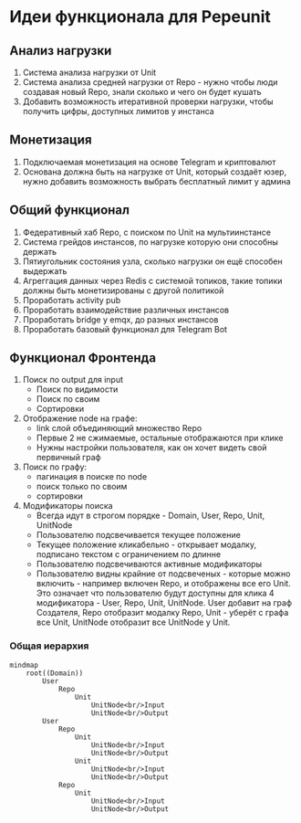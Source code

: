 # Идеи функционала для Pepeunit

## Анализ нагрузки

1. Система анализа нагрузки от Unit
1. Система анализа средней нагрузки от Repo - нужно чтобы люди создавая новый Repo, знали сколько и чего он будет кушать
1. Добавить возможность итеративной проверки нагрузки, чтобы получить цифры, доступных лимитов у инстанса

## Монетизация

1. Подключаемая монетизация на основе Telegram и криптовалют
1. Основана должна быть на нагрузке от Unit, который создаёт юзер, нужно добавить возможность выбрать бесплатный лимит у админа

## Общий функционал

1. Федеративный хаб Repo, c поиском по Unit на мультиинстансе
1. Система грейдов инстансов, по нагрузке которую они способны держать
1. Пятиугольник состояния узла, сколько нагрузки он ещё способен выдержать
1. Агреггация данных через Redis с системой топиков, такие топики должны быть монетизированы с другой политикой
1. Проработать activity pub
1. Проработать взаимодействие различных инстансов
1. Проработать bridge y emqx, до разных инстансов
1. Проработать базовый функционал для Telegram Bot

## Функционал Фронтенда

1. Поиск по output для input
    - Поиск по видимости
    - Поиск по своим
    - Сортировки
1. Отображение node на графе:
    - link слой объединяющий множество Repo
    - Первые 2 не сжимаемые, остальные отображаются при клике
    - Нужны настройки пользователя, как он хочет видеть свой первичный граф
1. Поиск по графу:
    - пагинация в поиске по node
    - поиск только по своим
    - сортировки
1. Модификаторы поиска
    - Всегда идут в строгом порядке - Domain, User, Repo, Unit, UnitNode
    - Пользователю подсвечивается текущее положение
    - Текущее положение кликабельно - открывает модалку, подписано текстом с ограничением по длинне
    - Пользователю подсвечиваются активные модификаторы
    - Пользователю видны крайние от подсвеченых - которые можно включить - например включен Repo, и отображены все его Unit. Это означает что пользователю будут доступны для клика 4 модификатора - User, Repo, Unit, UnitNode. User добавит на граф Создателя, Repo отобразит модалку Repo, Unit - уберёт с графа все Unit, UnitNode отобразит все UnitNode у Unit.

### Общая иерархия

```mermaid
mindmap
    root((Domain))
        User
            Repo
                Unit
                    UnitNode<br/>Input
                    UnitNode<br/>Output
        User
            Repo
                Unit
                    UnitNode<br/>Input
                    UnitNode<br/>Output
                Unit
                    UnitNode<br/>Input
                    UnitNode<br/>Output
            Repo
                Unit
                    UnitNode<br/>Input
                    UnitNode<br/>Output
```
